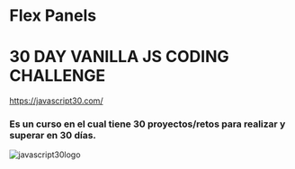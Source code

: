 # Flex Panels

# 30 DAY VANILLA JS CODING CHALLENGE

https://javascript30.com/

### Es un curso en el cual tiene 30 proyectos/retos para realizar y superar en 30 días.

![javascript30logo](https://javascript30.com/images/JS3-social-share.png)
